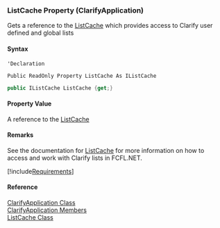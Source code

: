 ﻿### ListCache Property (ClarifyApplication)

Gets a reference to the [ListCache](fcSDK~FChoice.Foundation.Clarify.ListCache.md) which provides access to Clarify user defined and global lists

#### Syntax

```vbnet
'Declaration

Public ReadOnly Property ListCache As IListCache
```

```csharp
public IListCache ListCache {get;}
```

#### Property Value

A reference to the [ListCache](fcSDK~FChoice.Foundation.Clarify.ListCache.md)

#### Remarks

See the documentation for [ListCache](fcSDK~FChoice.Foundation.Clarify.ListCache.md) for more information on how to access and work with Clarify lists in FCFL.NET.

[!include[Requirements](../partials/requirements.md)]

#### Reference

[ClarifyApplication Class](fcSDK~FChoice.Foundation.Clarify.ClarifyApplication.md)  
[ClarifyApplication Members](fcSDK~FChoice.Foundation.Clarify.ClarifyApplication_members.md)  
[ListCache Class](fcSDK~FChoice.Foundation.Clarify.ListCache.md)